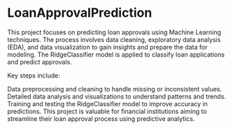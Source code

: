 # LoanApprovalPrediction
This project focuses on predicting loan approvals using Machine Learning techniques. The process involves data cleaning, exploratory data analysis (EDA), and data visualization to gain insights and prepare the data for modeling. The RidgeClassifier model is applied to classify loan applications and predict approvals.

Key steps include:

Data preprocessing and cleaning to handle missing or inconsistent values.
Detailed data analysis and visualizations to understand patterns and trends.
Training and testing the RidgeClassifier model to improve accuracy in predictions.
This project is valuable for financial institutions aiming to streamline their loan approval process using predictive analytics.

